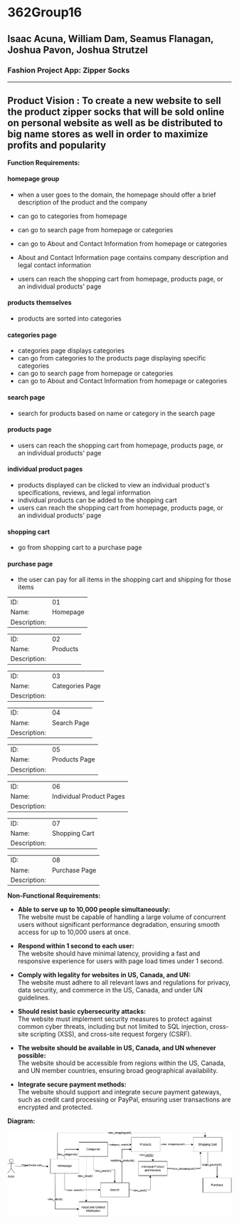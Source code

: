 # 362Group16
## Isaac Acuna, William Dam, Seamus Flanagan, Joshua Pavon, Joshua Strutzel
### Fashion Project App: Zipper Socks

---
**Product Vision :** To create a new website to sell the product zipper socks that will be sold online on personal website as well as be distributed to big name stores as well in order to maximize profits and popularity
---
**Function Requirements:**

#### homepage group
- when a user goes to the domain, the homepage should offer a brief description of the product and the company
- can go to categories from homepage
- can go to search page from homepage or categories
- can go to About and Contact Information from homepage or categories
- About and Contact Information page contains company description and legal contact information


- users can reach the shopping cart from homepage, products page, or an individual products' page

#### products themselves
- products are sorted into categories

#### categories page
- categories page displays categories
- can go from categories to the products page displaying specific categories
- can go to search page from homepage or categories
- can go to About and Contact Information from homepage or categories


#### search page
- search for products based on name or category in the search page


#### products page
- users can reach the shopping cart from homepage, products page, or an individual products' page


#### individual product pages
- products displayed can be clicked to view an individual product's specifications, reviews, and legal information
- individual products can be added to the shopping cart
- users can reach the shopping cart from homepage, products page, or an individual products' page

#### shopping cart
- go from shopping cart to a purchase page

#### purchase page
- the user can pay for all items in the shopping cart and shipping for those items


|       |          |
| ----- | -------- |
| ID:   | 01       |
| Name: | Homepage |
| Description: |  |

|       |          |
| ----- | -------- |
| ID:   | 02       |
| Name: | Products |
| Description: |  |

|       |          |
| ----- | -------- |
| ID:   | 03       |
| Name: | Categories Page |
| Description: |  |

|       |          |
| ----- | -------- |
| ID:   | 04       |
| Name: | Search Page |
| Description: |  |

|       |          |
| ----- | -------- |
| ID:   | 05       |
| Name: | Products Page |
| Description: |  |

|       |          |
| ----- | -------- |
| ID:   | 06       |
| Name: | Individual Product Pages |
| Description: |  |

|       |          |
| ----- | -------- |
| ID:   | 07       |
| Name: | Shopping Cart |
| Description: |  |

|       |          |
| ----- | -------- |
| ID:   | 08       |
| Name: | Purchase Page |
| Description: |  |

**Non-Functional Requirements:**
- **Able to serve up to 10,000 people simultaneously:**  
  The website must be capable of handling a large volume of concurrent users without significant performance degradation, ensuring smooth access for up to 10,000 users at once.

- **Respond within 1 second to each user:**  
  The website should have minimal latency, providing a fast and responsive experience for users with page load times under 1 second.

- **Comply with legality for websites in US, Canada, and UN:**  
  The website must adhere to all relevant laws and regulations for privacy, data security, and commerce in the US, Canada, and under UN guidelines.

- **Should resist basic cybersecurity attacks:**  
  The website must implement security measures to protect against common cyber threats, including but not limited to SQL injection, cross-site scripting (XSS), and cross-site request forgery (CSRF).

- **The website should be available in US, Canada, and UN whenever possible:**  
  The website should be accessible from regions within the US, Canada, and UN member countries, ensuring broad geographical availability.

- **Integrate secure payment methods:**  
  The website should support and integrate secure payment gateways, such as credit card processing or PayPal, ensuring user transactions are encrypted and protected.

**Diagram:**

![CPSC_362_Group_Activity.jpg](https://github.com/jstrutzel01-cmd/362Group16/blob/6545f45a71ced4d7dc15d85b863cb64efb4d8609/CPSC%20362%20Group%20Activity%202.jpg)
